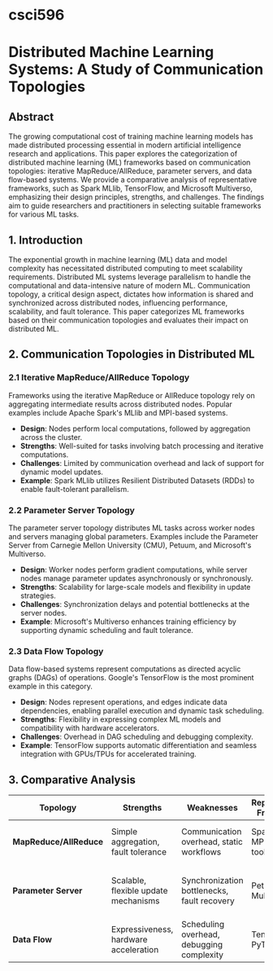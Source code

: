 # csci596

# Distributed Machine Learning Systems: A Study of Communication Topologies

## Abstract
The growing computational cost of training machine learning models has made distributed processing essential in modern artificial intelligence research and applications. This paper explores the categorization of distributed machine learning (ML) frameworks based on communication topologies: iterative MapReduce/AllReduce, parameter servers, and data flow-based systems. We provide a comparative analysis of representative frameworks, such as Spark MLlib, TensorFlow, and Microsoft Multiverso, emphasizing their design principles, strengths, and challenges. The findings aim to guide researchers and practitioners in selecting suitable frameworks for various ML tasks.

## 1. Introduction
The exponential growth in machine learning (ML) data and model complexity has necessitated distributed computing to meet scalability requirements. Distributed ML systems leverage parallelism to handle the computational and data-intensive nature of modern ML. Communication topology, a critical design aspect, dictates how information is shared and synchronized across distributed nodes, influencing performance, scalability, and fault tolerance. This paper categorizes ML frameworks based on their communication topologies and evaluates their impact on distributed ML.

## 2. Communication Topologies in Distributed ML

### 2.1 Iterative MapReduce/AllReduce Topology
Frameworks using the iterative MapReduce or AllReduce topology rely on aggregating intermediate results across distributed nodes. Popular examples include Apache Spark's MLlib and MPI-based systems.

- **Design**: Nodes perform local computations, followed by aggregation across the cluster.
- **Strengths**: Well-suited for tasks involving batch processing and iterative computations.
- **Challenges**: Limited by communication overhead and lack of support for dynamic model updates.
- **Example**: Spark MLlib utilizes Resilient Distributed Datasets (RDDs) to enable fault-tolerant parallelism.

### 2.2 Parameter Server Topology
The parameter server topology distributes ML tasks across worker nodes and servers managing global parameters. Examples include the Parameter Server from Carnegie Mellon University (CMU), Petuum, and Microsoft's Multiverso.

- **Design**: Worker nodes perform gradient computations, while server nodes manage parameter updates asynchronously or synchronously.
- **Strengths**: Scalability for large-scale models and flexibility in update strategies.
- **Challenges**: Synchronization delays and potential bottlenecks at the server nodes.
- **Example**: Microsoft's Multiverso enhances training efficiency by supporting dynamic scheduling and fault tolerance.

### 2.3 Data Flow Topology
Data flow-based systems represent computations as directed acyclic graphs (DAGs) of operations. Google's TensorFlow is the most prominent example in this category.

- **Design**: Nodes represent operations, and edges indicate data dependencies, enabling parallel execution and dynamic task scheduling.
- **Strengths**: Flexibility in expressing complex ML models and compatibility with hardware accelerators.
- **Challenges**: Overhead in DAG scheduling and debugging complexity.
- **Example**: TensorFlow supports automatic differentiation and seamless integration with GPUs/TPUs for accelerated training.

## 3. Comparative Analysis

| Topology           | Strengths                               | Weaknesses                           | Representative Frameworks | Use Cases                       |
|--------------------|-----------------------------------------|--------------------------------------|---------------------------|---------------------------------|
| **MapReduce/AllReduce** | Simple aggregation, fault tolerance    | Communication overhead, static workflows | Spark MLlib, MPI-based tools | Batch learning, iterative tasks |
| **Parameter Server**   | Scalable, flexible update mechanisms  | Synchronization bottlenecks, fault recovery | Petuum, Multiverso         | Deep learning, large-scale ML  |
| **Data Flow**          | Expressiveness, hardware acceleration   | Scheduling overhead, debugging complexity | TensorFlow, PyTorch        | Dynamic tasks, complex models   |
